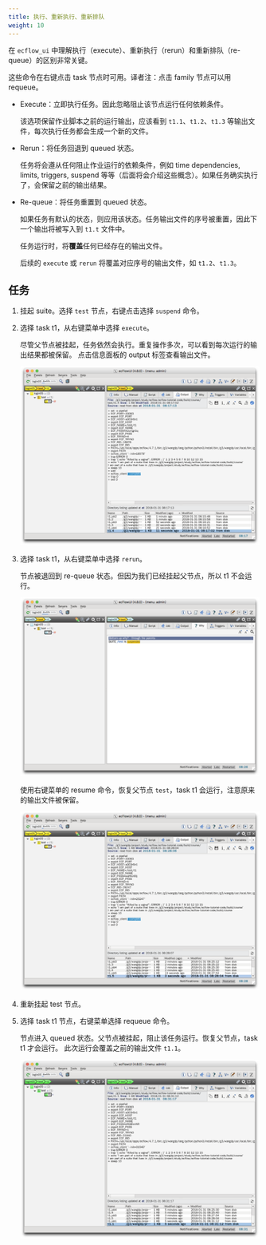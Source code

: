 ```yaml
---
title: 执行、重新执行、重新排队
weight: 10
---
```


在 `ecflow_ui` 中理解执行（execute）、重新执行（rerun）和重新排队（re-queue）的区别非常关键。

这些命令在右键点击 task 节点时可用。译者注：点击 family 节点可以用 requeue。

- Execute：立即执行任务。因此忽略阻止该节点运行任何依赖条件。

    该选项保留作业脚本之前的运行输出，应该看到 `t1.1`、`t1.2`、`t1.3` 等输出文件，每次执行任务都会生成一个新的文件。

- Rerun：将任务回退到 queued 状态。

    任务将会遵从任何阻止作业运行的依赖条件，例如 time dependencies, limits, triggers, suspend 等等（后面将会介绍这些概念）。如果任务确实执行了，会保留之前的输出结果。

- Re-queue：将任务重置到 queued 状态。

    如果任务有默认的状态，则应用该状态。任务输出文件的序号被重置，因此下一个输出将被写入到 `t1.t` 文件中。

    任务运行时，将**覆盖**任何已经存在的输出文件。

    后续的 `execute` 或 `rerun` 将覆盖对应序号的输出文件，如 `t1.2`、`t1.3`。

## 任务

1. 挂起 suite。选择 `test` 节点，右键点击选择 `suspend` 命令。

2. 选择 task t1，从右键菜单中选择 `execute`。

    尽管父节点被挂起，任务依然会执行。重复操作多次，可以看到每次运行的输出结果都被保留。
    点击信息面板的 output 标签查看输出文件。

    ![](asset/ecflowui_multi_execute.png)

3. 选择 task t1，从右键菜单中选择 `rerun`。

    节点被退回到 re-queue 状态。但因为我们已经挂起父节点，所以 t1 不会运行。

    ![](asset/ecflowui_suspend_rerun.png)

    使用右键菜单的 resume 命令，恢复父节点 `test`，task t1 会运行，注意原来的输出文件被保留。

    ![](asset/ecflowui_resume_rerun.png)

4. 重新挂起 test 节点。

5. 选择 task t1 节点，右键菜单选择 requeue 命令。

    节点进入 queued 状态。父节点被挂起，阻止该任务运行。恢复父节点，task t1 才会运行。
    此次运行会覆盖之前的输出文件 `t1.1`。

    ![](asset/ecflowui_requeue.png)
